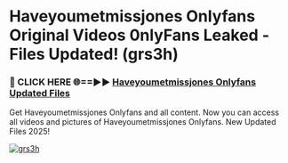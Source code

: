 # Haveyoumetmissjones Onlyfans Original Videos 0nlyFans Leaked - Files Updated! (grs3h)

<h3>🔴 CLICK HERE 🌐==►► <a href="https://tinyurl.com/ehrbuxhb" rel="nofollow">Haveyoumetmissjones Onlyfans Updated Files</a></h3>

Get Haveyoumetmissjones Onlyfans and all content. Now you can access all videos and pictures of Haveyoumetmissjones Onlyfans. New Updated Files 2025!

[![grs3h](https://i.imgur.com/lVYEuWS.gif)](https://tinyurl.com/ehrbuxhb)
